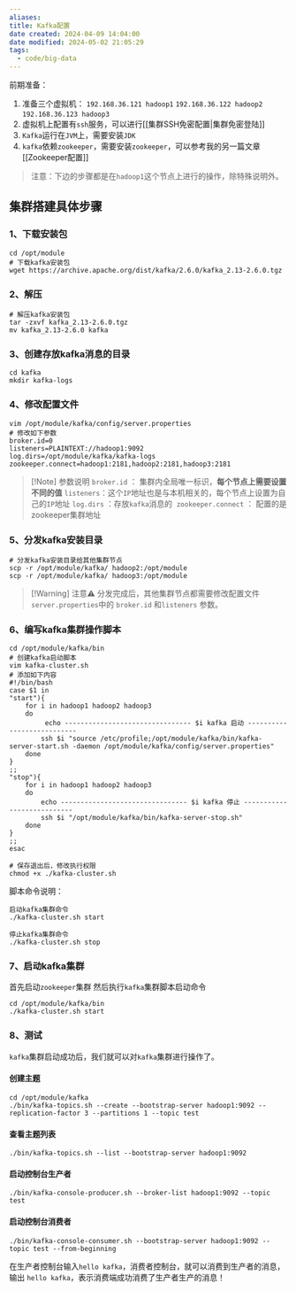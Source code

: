 ```yaml
---
aliases: 
title: Kafka配置
date created: 2024-04-09 14:04:00
date modified: 2024-05-02 21:05:29
tags:
  - code/big-data
---
```

前期准备：
1. 准备三个虚拟机： `192.168.36.121 hadoop1` `192.168.36.122 hadoop2` `192.168.36.123 hadoop3`
2. 虚拟机上配置有`ssh`服务，可以进行[[集群SSH免密配置|集群免密登陆]]
3. `Kafka`运行在`JVM`上，需要安装`JDK`
4. `kafka`依赖`zookeeper`，需要安装`zookeeper`，可以参考我的另一篇文章[[Zookeeper配置]]

> 注意：下边的步骤都是在`hadoop1`这个节点上进行的操作，除特殊说明外。
## 集群搭建具体步骤
### 1、下载安装包
```shell
cd /opt/module
# 下载kafka安装包
wget https://archive.apache.org/dist/kafka/2.6.0/kafka_2.13-2.6.0.tgz
```

### 2、解压
```shell
# 解压kafka安装包
tar -zxvf kafka_2.13-2.6.0.tgz
mv kafka_2.13-2.6.0 kafka
```

### 3、创建存放kafka消息的目录
```shell
cd kafka
mkdir kafka-logs
```

### 4、修改配置文件
```shell
vim /opt/module/kafka/config/server.properties
# 修改如下参数
broker.id=0 
listeners=PLAINTEXT://hadoop1:9092
log.dirs=/opt/module/kafka/kafka-logs
zookeeper.connect=hadoop1:2181,hadoop2:2181,hadoop3:2181
```
> [!Note] 参数说明
> `broker.id` ： 集群内全局唯一标识，**每个节点上需要设置不同的值**
> `listeners`：这个`IP`地址也是与本机相关的，每个节点上设置为自己的`IP`地址
> `log.dirs` ：存放`kafka`消息的 
> `zookeeper.connect` ： 配置的是zookeeper集群地址

### 5、分发kafka安装目录
```shell
# 分发kafka安装目录给其他集群节点
scp -r /opt/module/kafka/ hadoop2:/opt/module
scp -r /opt/module/kafka/ hadoop3:/opt/module
```
> [!Warning] 注意⚠️
分发完成后，其他集群节点都需要修改配置文件`server.properties`中的 `broker.id` 和`listeners` 参数。

### 6、编写kafka集群操作脚本
```shell
cd /opt/module/kafka/bin
# 创建kafka启动脚本
vim kafka-cluster.sh
# 添加如下内容
#!/bin/bash
case $1 in
"start"){
	for i in hadoop1 hadoop2 hadoop3
	do 
		 echo -------------------------------- $i kafka 启动 ---------------------------
		ssh $i "source /etc/profile;/opt/module/kafka/bin/kafka-server-start.sh -daemon /opt/module/kafka/config/server.properties"
	done
}
;;
"stop"){
	for i in hadoop1 hadoop2 hadoop3
	do
		echo -------------------------------- $i kafka 停止 ---------------------------
		ssh $i "/opt/module/kafka/bin/kafka-server-stop.sh"
	done
}
;;
esac

# 保存退出后，修改执行权限
chmod +x ./kafka-cluster.sh
```

脚本命令说明：

```shell
启动kafka集群命令
./kafka-cluster.sh start

停止kafka集群命令
./kafka-cluster.sh stop
```

### 7、启动kafka集群
首先启动`zookeeper`集群 然后执行`kafka`集群脚本启动命令
```shell
cd /opt/module/kafka/bin
./kafka-cluster.sh start
```

### 8、测试

`kafka`集群启动成功后，我们就可以对`kafka`集群进行操作了。

#### 创建主题
```shell
cd /opt/module/kafka
./bin/kafka-topics.sh --create --bootstrap-server hadoop1:9092 --replication-factor 3 --partitions 1 --topic test
```

#### 查看主题列表
```shell
./bin/kafka-topics.sh --list --bootstrap-server hadoop1:9092
```

#### 启动控制台生产者
```shell
./bin/kafka-console-producer.sh --broker-list hadoop1:9092 --topic test
```

#### 启动控制台消费者
```shell
./bin/kafka-console-consumer.sh --bootstrap-server hadoop1:9092 --topic test --from-beginning
```

在生产者控制台输入`hello kafka`，消费者控制台，就可以消费到生产者的消息，输出 `hello kafka`，表示消费端成功消费了生产者生产的消息！